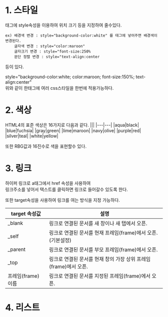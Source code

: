 # 1. 스타일
태그에 style속성을 이용하여 위치 크기 등을 지정하여 줄수있다. 


    ex) 배경색 변경 : style="background-color:white" 를 태그에 넣어주면 배경색이 변경된다.
        글자색 변경 : style="color:maroon"
        글자크기 변경 : style="font-size:250%
        문단 정렬 변경 : style="text-align:center
        
등이 있다.

 style="background-color:white; color:maroon; font-size:150%; text-align:center"         
 위와 같이 한태그에 여러 css스타일을 한번에 적용가능하다.
   
# 2. 색상

HTML4의 표준 색상은 16가지로 
다음과 같다.
|||
|---|---|
|aqua|black|
|blue|fuchsia|
|gray|green|
|lime|maroon|
|navy|olive|
|purple|red|
|silver|teal|
|white|yellow|

또한 RBG값과 16진수로 색을 표현할수 있다.


# 3. 링크
하이퍼 링크로 a태그에서 href 속성을 사용하여       
링크주소를 넣어서 택스트를 클릭하면 링크로 들어갈수 있도록 한다.

또한 target속성을 사용하여 링크를 여는 방식을 지정 가능하다.      

|target 속성값|	설명|
|---|---|
|_blank	|링크로 연결된 문서를 새 창이나 새 탭에서 오픈.|
|_self	|링크로 연결된 문서를 현재 프레임(frame)에서 오픈. (기본설정)|
|_parent	|링크로 연결된 문서를 부모 프레임(frame)에서 오픈.|
|_top	|링크로 연결된 문서를 현재 창의 가장 상위 프레임(frame)에서 오픈.|
|프레임(frame) 이름	|링크로 연결된 문서를 지정된 프레임(frame)에서 오픈.|

# 4. 리스트
